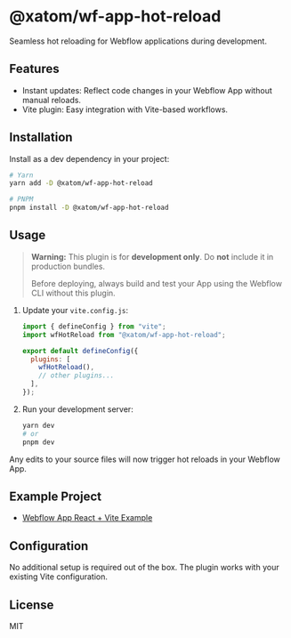 # @xatom/wf-app-hot-reload

Seamless hot reloading for Webflow applications during development.

## Features

- Instant updates: Reflect code changes in your Webflow App without manual reloads.
- Vite plugin: Easy integration with Vite-based workflows.

## Installation

Install as a dev dependency in your project:

```bash
# Yarn
yarn add -D @xatom/wf-app-hot-reload

# PNPM
pnpm install -D @xatom/wf-app-hot-reload
```

## Usage

> **Warning:** This plugin is for **development only**. Do **not** include it in production bundles.
>
> Before deploying, always build and test your App using the Webflow CLI without this plugin.

1. Update your `vite.config.js`:

   ```javascript
   import { defineConfig } from "vite";
   import wfHotReload from "@xatom/wf-app-hot-reload";

   export default defineConfig({
     plugins: [
       wfHotReload(),
       // other plugins...
     ],
   });
   ```

2. Run your development server:

   ```bash
   yarn dev
   # or
   pnpm dev
   ```

Any edits to your source files will now trigger hot reloads in your Webflow App.

## Example Project

- [Webflow App React + Vite Example](https://github.com/xAtomTeam/Webflow-App-React-TypeScript-Vite-Example)

## Configuration

No additional setup is required out of the box. The plugin works with your existing Vite configuration.

## License

MIT

